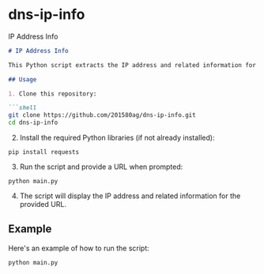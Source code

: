 # dns-ip-info
IP Address Info
```markdown
# IP Address Info

This Python script extracts the IP address and related information for a given URL.

## Usage

1. Clone this repository:

```shell
git clone https://github.com/201580ag/dns-ip-info.git
cd dns-ip-info
```

2. Install the required Python libraries (if not already installed):

```shell
pip install requests
```

3. Run the script and provide a URL when prompted:

```shell
python main.py
```

4. The script will display the IP address and related information for the provided URL.

## Example

Here's an example of how to run the script:

```shell
python main.py
```
